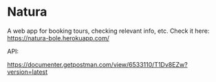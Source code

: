 # Natura

A web app for booking tours, checking relevant info, etc.
Check it here:
https://natura-bole.herokuapp.com/


API:

https://documenter.getpostman.com/view/6533110/T1Dv8EZw?version=latest
